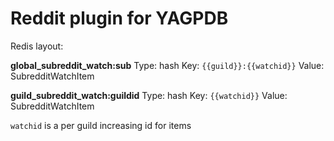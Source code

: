 # Reddit plugin for YAGPDB

Redis layout:

**global_subreddit_watch:sub**
Type: hash
Key: `{{guild}}:{{watchid}}`
Value: SubredditWatchItem

**guild_subreddit_watch:guildid**
Type: hash
Key: `{{watchid}}`
Value: SubredditWatchItem

`watchid` is a per guild increasing id for items
